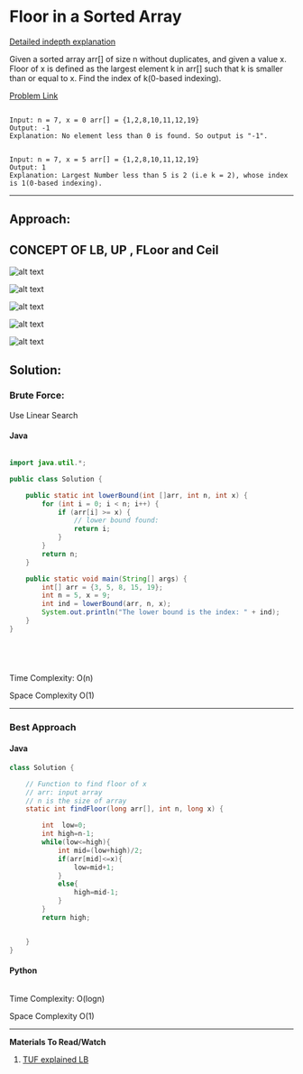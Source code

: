 # Floor in a Sorted Array

[Detailed indepth explanation](https://takeuforward.org/arrays/implement-lower-bound-bs-2/)

Given a sorted array arr[] of size n without duplicates, and given a value x. Floor of x is defined as the largest element k in arr[] such that k is smaller than or equal to x. Find the index of k(0-based indexing).

[Problem Link](https://www.geeksforgeeks.org/problems/floor-in-a-sorted-array-1587115620/1?track=DSASP-Searching&amp%253BbatchId=154&utm_source=youtube&utm_medium=collab_striver_ytdescription&utm_campaign=floor-in-a-sorted-array)

```

Input: n = 7, x = 0 arr[] = {1,2,8,10,11,12,19}
Output: -1
Explanation: No element less than 0 is found. So output is "-1".


Input: n = 7, x = 5 arr[] = {1,2,8,10,11,12,19}
Output: 1
Explanation: Largest Number less than 5 is 2 (i.e k = 2), whose index is 1(0-based indexing).

```

---

## **Approach**:

## **CONCEPT OF LB, UP , FLoor and Ceil**

![alt text](./Images/LB.png)

![alt text](./Images/LB2.png)

![alt text](./Images/LB3.png)

![alt text](./Images/Floor.png)

![alt text](./Images/Floor2.png)

## **Solution**:

### **Brute Force**:

Use Linear Search

#### Java

```Java

import java.util.*;

public class Solution {

    public static int lowerBound(int []arr, int n, int x) {
        for (int i = 0; i < n; i++) {
            if (arr[i] >= x) {
                // lower bound found:
                return i;
            }
        }
        return n;
    }

    public static void main(String[] args) {
        int[] arr = {3, 5, 8, 15, 19};
        int n = 5, x = 9;
        int ind = lowerBound(arr, n, x);
        System.out.println("The lower bound is the index: " + ind);
    }
}






```

Time Complexity: O(n)

Space Complexity O(1)

---

### **Best Approach**

#### Java

```Java
class Solution {

    // Function to find floor of x
    // arr: input array
    // n is the size of array
    static int findFloor(long arr[], int n, long x) {

        int  low=0;
        int high=n-1;
        while(low<=high){
            int mid=(low+high)/2;
            if(arr[mid]<=x){
                low=mid+1;
            }
            else{
                high=mid-1;
            }
        }
        return high;


    }
}


```

#### Python

```python


```

Time Complexity: O(logn)

Space Complexity O(1)

---

**Materials To Read/Watch**

1. [TUF explained LB](https://takeuforward.org/arrays/implement-lower-bound-bs-2/)
